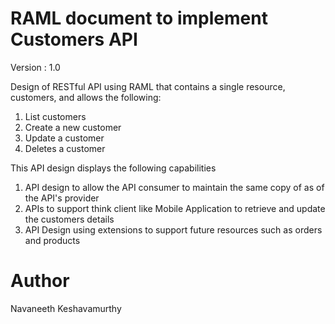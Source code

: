 # RAML document to implement Customers API 

Version : 1.0

Design of RESTful API using RAML that contains a single resource, customers, and allows the following:
 
1.	List customers
2.	Create a new customer
3.	Update a customer
4.	Deletes a customer

This API design displays the following capabilities

1.	API design to allow the API consumer to maintain the same copy of as of the API's provider 
2.	APIs to support think client like Mobile Application  to retrieve and update the customers details
3.  API Design using extensions to support future resources such as orders and products  


# Author

Navaneeth Keshavamurthy
